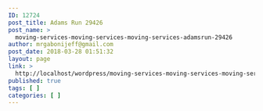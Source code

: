 ```yaml
---
ID: 12724
post_title: Adams Run 29426
post_name: >
  moving-services-moving-services-moving-services-adamsrun-29426
author: mrgabonijeff@gmail.com
post_date: 2018-03-28 01:51:32
layout: page
link: >
  http://localhost/wordpress/moving-services-moving-services-moving-services-adamsrun-29426/
published: true
tags: [ ]
categories: [ ]
---
```

